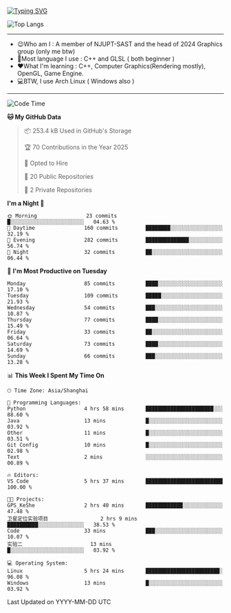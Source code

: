 <a href="https://git.io/typing-svg">
  <img src="https://readme-typing-svg.demolab.com?font=Fira+Code&pause=1000&random=false&width=435&separator=%3D&lines=std%3A%3Aprintln(%22Hello,+world!%22);" alt="Typing SVG" />
</a>

![Top Langs](https://github-readme-stats.vercel.app/api/top-langs/?username=FOTH0626&theme=transparent)

---

- 😉Who am I : A member of NJUPT-SAST and the head of 2024 Graphics group (only me btw)
- 📖Most language I use : C++ and GLSL ( both beginner )
- ❤What I'm learning : C++, Computer Graphics(Rendering mostly), OpenGL, Game Engine.
- 💻BTW, I use Arch Linux ( Windows also )
---
<!--START_SECTION:waka-->
![Code Time](http://img.shields.io/badge/Code%20Time-181%20hrs%2036%20mins-blue)

**🐱 My GitHub Data** 

> 📦 253.4 kB Used in GitHub's Storage 
 > 
> 🏆 70 Contributions in the Year 2025
 > 
> 💼 Opted to Hire
 > 
> 📜 20 Public Repositories 
 > 
> 🔑 2 Private Repositories 
 > 
**I'm a Night 🦉** 

```text
🌞 Morning                23 commits          █░░░░░░░░░░░░░░░░░░░░░░░░   04.63 % 
🌆 Daytime                160 commits         ████████░░░░░░░░░░░░░░░░░   32.19 % 
🌃 Evening                282 commits         ██████████████░░░░░░░░░░░   56.74 % 
🌙 Night                  32 commits          ██░░░░░░░░░░░░░░░░░░░░░░░   06.44 % 
```
📅 **I'm Most Productive on Tuesday** 

```text
Monday                   85 commits          ████░░░░░░░░░░░░░░░░░░░░░   17.10 % 
Tuesday                  109 commits         █████░░░░░░░░░░░░░░░░░░░░   21.93 % 
Wednesday                54 commits          ███░░░░░░░░░░░░░░░░░░░░░░   10.87 % 
Thursday                 77 commits          ████░░░░░░░░░░░░░░░░░░░░░   15.49 % 
Friday                   33 commits          ██░░░░░░░░░░░░░░░░░░░░░░░   06.64 % 
Saturday                 73 commits          ████░░░░░░░░░░░░░░░░░░░░░   14.69 % 
Sunday                   66 commits          ███░░░░░░░░░░░░░░░░░░░░░░   13.28 % 
```


📊 **This Week I Spent My Time On** 

```text
🕑︎ Time Zone: Asia/Shanghai

💬 Programming Languages: 
Python                   4 hrs 58 mins       ██████████████████████░░░   88.60 % 
Java                     13 mins             █░░░░░░░░░░░░░░░░░░░░░░░░   03.92 % 
Other                    11 mins             █░░░░░░░░░░░░░░░░░░░░░░░░   03.51 % 
Git Config               10 mins             █░░░░░░░░░░░░░░░░░░░░░░░░   02.98 % 
Text                     2 mins              ░░░░░░░░░░░░░░░░░░░░░░░░░   00.89 % 

🔥 Editors: 
VS Code                  5 hrs 37 mins       █████████████████████████   100.00 % 

🐱‍💻 Projects: 
GPS_KeShe                2 hrs 40 mins       ████████████░░░░░░░░░░░░░   47.48 % 
卫星定位实验项目                 2 hrs 9 mins        ██████████░░░░░░░░░░░░░░░   38.53 % 
Code                     33 mins             ███░░░░░░░░░░░░░░░░░░░░░░   10.07 % 
实验二                      13 mins             █░░░░░░░░░░░░░░░░░░░░░░░░   03.92 % 

💻 Operating System: 
Linux                    5 hrs 24 mins       ████████████████████████░   96.08 % 
Windows                  13 mins             █░░░░░░░░░░░░░░░░░░░░░░░░   03.92 % 
```


 Last Updated on YYYY-MM-DD UTC
<!--END_SECTION:waka-->
